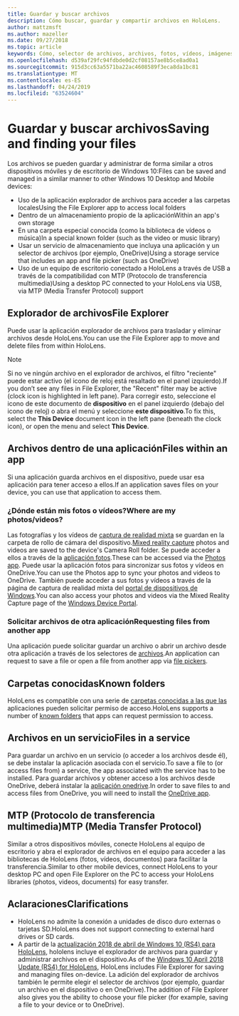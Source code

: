 ```yaml
---
title: Guardar y buscar archivos
description: Cómo buscar, guardar y compartir archivos en HoloLens.
author: mattzmsft
ms.author: mazeller
ms.date: 09/27/2018
ms.topic: article
keywords: Cómo, selector de archivos, archivos, fotos, vídeos, imágenes, OneDrive, almacenamiento, explorador de archivos
ms.openlocfilehash: d539af29fc94fdbde0d2cf08157ae8b5ce8ad0a1
ms.sourcegitcommit: 915d3cc63a5571ba22ac4608589f3eca8da1bc81
ms.translationtype: MT
ms.contentlocale: es-ES
ms.lasthandoff: 04/24/2019
ms.locfileid: "63524604"
---
```

# <a name="saving-and-finding-your-files"></a><span data-ttu-id="ed9eb-104">Guardar y buscar archivos</span><span class="sxs-lookup"><span data-stu-id="ed9eb-104">Saving and finding your files</span></span>

<span data-ttu-id="ed9eb-105">Los archivos se pueden guardar y administrar de forma similar a otros dispositivos móviles y de escritorio de Windows 10:</span><span class="sxs-lookup"><span data-stu-id="ed9eb-105">Files can be saved and managed in a similar manner to other Windows 10 Desktop and Mobile devices:</span></span>
* <span data-ttu-id="ed9eb-106">Uso de la aplicación explorador de archivos para acceder a las carpetas locales</span><span class="sxs-lookup"><span data-stu-id="ed9eb-106">Using the File Explorer app to access local folders</span></span>
* <span data-ttu-id="ed9eb-107">Dentro de un almacenamiento propio de la aplicación</span><span class="sxs-lookup"><span data-stu-id="ed9eb-107">Within an app's own storage</span></span>
* <span data-ttu-id="ed9eb-108">En una carpeta especial conocida (como la biblioteca de vídeos o música)</span><span class="sxs-lookup"><span data-stu-id="ed9eb-108">In a special known folder (such as the video or music library)</span></span>
* <span data-ttu-id="ed9eb-109">Usar un servicio de almacenamiento que incluya una aplicación y un selector de archivos (por ejemplo, OneDrive)</span><span class="sxs-lookup"><span data-stu-id="ed9eb-109">Using a storage service that includes an app and file picker (such as OneDrive)</span></span>
* <span data-ttu-id="ed9eb-110">Uso de un equipo de escritorio conectado a HoloLens a través de USB a través de la compatibilidad con MTP (Protocolo de transferencia multimedia)</span><span class="sxs-lookup"><span data-stu-id="ed9eb-110">Using a desktop PC connected to your HoloLens via USB, via MTP (Media Transfer Protocol) support</span></span>

## <a name="file-explorer"></a><span data-ttu-id="ed9eb-111">Explorador de archivos</span><span class="sxs-lookup"><span data-stu-id="ed9eb-111">File Explorer</span></span>

<span data-ttu-id="ed9eb-112">Puede usar la aplicación explorador de archivos para trasladar y eliminar archivos desde HoloLens.</span><span class="sxs-lookup"><span data-stu-id="ed9eb-112">You can use the File Explorer app to move and delete files from within HoloLens.</span></span>

>[!NOTE]
><span data-ttu-id="ed9eb-113">Si no ve ningún archivo en el explorador de archivos, el filtro "reciente" puede estar activo (el icono de reloj está resaltado en el panel izquierdo).</span><span class="sxs-lookup"><span data-stu-id="ed9eb-113">If you don’t see any files in File Explorer, the "Recent" filter may be active (clock icon is highlighted in left pane).</span></span> <span data-ttu-id="ed9eb-114">Para corregir esto, seleccione el icono de este documento de **dispositivo** en el panel izquierdo (debajo del icono de reloj) o abra el menú y seleccione **este dispositivo**.</span><span class="sxs-lookup"><span data-stu-id="ed9eb-114">To fix this, select the **This Device** document icon in the left pane (beneath the clock icon), or open the menu and select **This Device**.</span></span>

## <a name="files-within-an-app"></a><span data-ttu-id="ed9eb-115">Archivos dentro de una aplicación</span><span class="sxs-lookup"><span data-stu-id="ed9eb-115">Files within an app</span></span>

<span data-ttu-id="ed9eb-116">Si una aplicación guarda archivos en el dispositivo, puede usar esa aplicación para tener acceso a ellos.</span><span class="sxs-lookup"><span data-stu-id="ed9eb-116">If an application saves files on your device, you can use that application to access them.</span></span>

### <a name="where-are-my-photosvideos"></a><span data-ttu-id="ed9eb-117">¿Dónde están mis fotos o vídeos?</span><span class="sxs-lookup"><span data-stu-id="ed9eb-117">Where are my photos/videos?</span></span>

<span data-ttu-id="ed9eb-118">Las fotografías y los vídeos de [captura de realidad mixta](mixed-reality-capture.md) se guardan en la carpeta de rollo de cámara del dispositivo.</span><span class="sxs-lookup"><span data-stu-id="ed9eb-118">[Mixed reality capture](mixed-reality-capture.md) photos and videos are saved to the device's Camera Roll folder.</span></span> <span data-ttu-id="ed9eb-119">Se puede acceder a ellos a través de la [aplicación fotos](see-your-photos.md#photos-app).</span><span class="sxs-lookup"><span data-stu-id="ed9eb-119">These can be accessed via the [Photos app](see-your-photos.md#photos-app).</span></span> <span data-ttu-id="ed9eb-120">Puede usar la aplicación fotos para sincronizar sus fotos y vídeos en OneDrive.</span><span class="sxs-lookup"><span data-stu-id="ed9eb-120">You can use the Photos app to sync your photos and videos to OneDrive.</span></span> <span data-ttu-id="ed9eb-121">También puede acceder a sus fotos y vídeos a través de la página de captura de realidad mixta del [portal de dispositivos de Windows](using-the-windows-device-portal.md#mixed-reality-capture).</span><span class="sxs-lookup"><span data-stu-id="ed9eb-121">You can also access your photos and videos via the Mixed Reality Capture page of the [Windows Device Portal](using-the-windows-device-portal.md#mixed-reality-capture).</span></span>

### <a name="requesting-files-from-another-app"></a><span data-ttu-id="ed9eb-122">Solicitar archivos de otra aplicación</span><span class="sxs-lookup"><span data-stu-id="ed9eb-122">Requesting files from another app</span></span>

<span data-ttu-id="ed9eb-123">Una aplicación puede solicitar guardar un archivo o abrir un archivo desde otra aplicación a través de los selectores de [archivos](app-model.md#file-pickers).</span><span class="sxs-lookup"><span data-stu-id="ed9eb-123">An application can request to save a file or open a file from another app via [file pickers](app-model.md#file-pickers).</span></span>

## <a name="known-folders"></a><span data-ttu-id="ed9eb-124">Carpetas conocidas</span><span class="sxs-lookup"><span data-stu-id="ed9eb-124">Known folders</span></span>

<span data-ttu-id="ed9eb-125">HoloLens es compatible con una serie de [carpetas conocidas a las que las](app-model.md#known-folders) aplicaciones pueden solicitar permiso de acceso.</span><span class="sxs-lookup"><span data-stu-id="ed9eb-125">HoloLens supports a number of [known folders](app-model.md#known-folders) that apps can request permission to access.</span></span>

## <a name="files-in-a-service"></a><span data-ttu-id="ed9eb-126">Archivos en un servicio</span><span class="sxs-lookup"><span data-stu-id="ed9eb-126">Files in a service</span></span>

<span data-ttu-id="ed9eb-127">Para guardar un archivo en un servicio (o acceder a los archivos desde él), se debe instalar la aplicación asociada con el servicio.</span><span class="sxs-lookup"><span data-stu-id="ed9eb-127">To save a file to (or access files from) a service, the app associated with the service has to be installed.</span></span> <span data-ttu-id="ed9eb-128">Para guardar archivos y obtener acceso a los archivos desde OneDrive, deberá instalar la [aplicación onedrive](https://www.microsoft.com/store/apps/onedrive/9wzdncrfj1p3).</span><span class="sxs-lookup"><span data-stu-id="ed9eb-128">In order to save files to and access files from OneDrive, you will need to install the [OneDrive app](https://www.microsoft.com/store/apps/onedrive/9wzdncrfj1p3).</span></span>

## <a name="mtp-media-transfer-protocol"></a><span data-ttu-id="ed9eb-129">MTP (Protocolo de transferencia multimedia)</span><span class="sxs-lookup"><span data-stu-id="ed9eb-129">MTP (Media Transfer Protocol)</span></span>

<span data-ttu-id="ed9eb-130">Similar a otros dispositivos móviles, conecte HoloLens al equipo de escritorio y abra el explorador de archivos en el equipo para acceder a las bibliotecas de HoloLens (fotos, vídeos, documentos) para facilitar la transferencia.</span><span class="sxs-lookup"><span data-stu-id="ed9eb-130">Similar to other mobile devices, connect HoloLens to your desktop PC and open File Explorer on the PC to access your HoloLens libraries (photos, videos, documents) for easy transfer.</span></span>

## <a name="clarifications"></a><span data-ttu-id="ed9eb-131">Aclaraciones</span><span class="sxs-lookup"><span data-stu-id="ed9eb-131">Clarifications</span></span>

* <span data-ttu-id="ed9eb-132">HoloLens no admite la conexión a unidades de disco duro externas o tarjetas SD.</span><span class="sxs-lookup"><span data-stu-id="ed9eb-132">HoloLens does not support connecting to external hard drives or SD cards.</span></span>
* <span data-ttu-id="ed9eb-133">A partir de la [actualización 2018 de abril de Windows 10 (RS4) para HoloLens](release-notes-april-2018.md), hololens incluye el explorador de archivos para guardar y administrar archivos en el dispositivo.</span><span class="sxs-lookup"><span data-stu-id="ed9eb-133">As of the [Windows 10 April 2018 Update (RS4) for HoloLens](release-notes-april-2018.md), HoloLens includes File Explorer for saving and managing files on-device.</span></span> <span data-ttu-id="ed9eb-134">La adición del explorador de archivos también le permite elegir el selector de archivos (por ejemplo, guardar un archivo en el dispositivo o en OneDrive).</span><span class="sxs-lookup"><span data-stu-id="ed9eb-134">The addition of File Explorer also gives you the ability to choose your file picker (for example, saving a file to your device or to OneDrive).</span></span>
